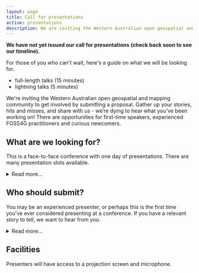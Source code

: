 ```yaml
---
layout: page
title: Call for presentations
active: presentations
description: We are inviting the Western Australian open geospatial and mapping community to get involved by submitting a proposal.
---
```


**We have not yet issued our call for presentations (check back soon to see our timeline).**

For those of you who can't wait, here's a guide on what we will be looking for.

- full-length talks (15 minutes)
- lightning talks (5 minutes)

We're inviting the Western Australian open geospatial and mapping community to get involved by submitting a proposal. Gather up your stories, hits and misses, and share with us - we’re dying to hear what you’ve been working on! There are opportunities for first-time speakers, experienced FOSS4G practitioners and curious newcomers.

<!-- ## How to submit a proposal?

Please use the buttons below to apply and be ready to provide the following information:

- What type of presentation or workshop are you proposing?
- What is the title of your presentation/workshop?
- Give a concise description of your proposed presentation/workshop.
- Let us know if you have any specific requirements for delivering your presentation/workshop.

**Submissions must be received no later than 11:59 PM (AWST), 5 October 2021.**

<div class="submit-button">
    <div class="button_wrapper center">
    <a href="https://docs.google.com/forms/d/e/1FAIpQLSdE3TOQr_VoQRZDxIP9kWNa_2YQ-bbyPyN3oPiyi4BoAVnAaw/viewform?usp=sf_link" class="btn" target="_blank" rel="noreferrer">Presentation proposals</a>
      </div>
    <div class="button_wrapper center">
    <a href="https://docs.google.com/forms/d/e/1FAIpQLSd5mfXhxbSUP_yJ68OQmgXSV6DRRHwQfaEb_Y96U3Z5OrnpUw/viewform?usp=sf_link" class="btn" target="_blank" rel="noreferrer">Workshop proposals</a>
    </div>
</div>

<details class="details-submission">
    <summary class="summary-submission">Submission form: presentation proposals</summary>
    <div class="content-submission">
    <iframe src="https://docs.google.com/forms/d/e/1FAIpQLSdE3TOQr_VoQRZDxIP9kWNa_2YQ-bbyPyN3oPiyi4BoAVnAaw/viewform?embedded=true" width="100%" height="400px" frameborder="0" marginheight="0" marginwidth="0">Loading…</iframe>
    </div>
</details>

<details class="details-submission">
    <summary class="summary-submission">Submission form: workshop proposals</summary>
    <div class="content-submission">
    <iframe src="https://docs.google.com/forms/d/e/1FAIpQLSd5mfXhxbSUP_yJ68OQmgXSV6DRRHwQfaEb_Y96U3Z5OrnpUw/viewform?embedded=true" width="100%" height="400px" frameborder="0" marginheight="0" marginwidth="0">Loading…</iframe>
    </div>
</details> -->

<!-- ## Key Dates

* **6 September:** Call for presentations and workshops opens.
* **5 October:** Deadline for presentation and workshop proposal submissions.
* **5-12 October:** Community vote.
* **12-21 October:** Presentation selection and confirmation with speakers.
* **21 October:** Speakers announced. -->

## What are we looking for?

This is a face-to-face conference with one day of presentations. There are many presentation slots available.

<details>
    <summary>Read more...</summary>
    {% include_relative read_more/looking_for.html %}
</details>

## Who should submit?

You may be an experienced presenter, or perhaps this is the first time you've ever considered presenting at a conference. If you have a relevant story to tell, we want to hear from you.

<details>
    <summary>Read more...</summary>
    {% include_relative read_more/submit_who.html %}
</details>

## Facilities

Presenters will have access to a projection screen and microphone.
